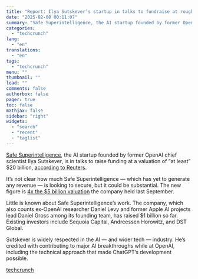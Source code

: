 ```yaml
---
title: "Report: Ilya Sutskever’s startup in talks to fundraise at roughly $20B valuation"
date: "2025-02-08 00:11:07"
summary: "Safe Superintelligence, the AI startup founded by former OpenAI chief scientist Ilya Sutskever, is in talks to raise funding at a valuation of “at least” $20 billion, according to Reuters. It’s not clear how much Safe Superintelligence — which has yet to generate any revenue — is looking to secure,..."
categories:
  - "techcrunch"
lang:
  - "en"
translations:
  - "en"
tags:
  - "techcrunch"
menu: ""
thumbnail: ""
lead: ""
comments: false
authorbox: false
pager: true
toc: false
mathjax: false
sidebar: "right"
widgets:
  - "search"
  - "recent"
  - "taglist"
---
```


[Safe Superintelligence](https://techcrunch.com/2024/06/19/ilya-sutskever-openais-former-chief-scientist-launches-new-ai-company/), the AI startup founded by former OpenAI chief scientist Ilya Sutskever, is in talks to raise funding at a valuation of “at least” $20 billion, [according to Reuters](https://ca.finance.yahoo.com/news/exclusive-openai-co-founder-sutskevers-153255776.html).

It’s not clear how much Safe Superintelligence — which has yet to generate any revenue — is looking to secure, but it could be substantial. The new figure is [4x the $5 billion valuation](https://techcrunch.com/2024/09/04/ilya-sutskevers-startup-safe-super-intelligence-raises-1b/) the company held last September.

Little is known about Safe Superintelligence’s work. The company, which also counts ex-OpenAI researcher Daniel Levy and former Apple AI projects lead Daniel Gross among its founding team, has raised $1 billion so far. Existing investors include Sequoia Capital, Andreessen Horowitz, and DST Global.

Sutskever is widely respected in the AI — and wider tech — industry. He’s credited with contributing to major AI breakthroughs while at OpenAI, including the technical approach that made ChatGPT’s development possible.

[techcrunch](https://techcrunch.com/2025/02/07/report-ilya-sutskevers-startup-in-talks-to-fundraise-at-roughly-20b-valuation/)
